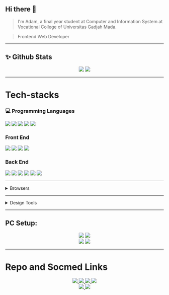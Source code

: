 
<link href="https://cdn.jsdelivr.net/npm/bootstrap@5.1.3/dist/css/bootstrap.min.css" rel="stylesheet" integrity="sha384-1BmE4kWBq78iYhFldvKuhfTAU6auU8tT94WrHftjDbrCEXSU1oBoqyl2QvZ6jIW3" crossorigin="anonymous">

## Hi there 👋

<!--
**masadamsahid/masadamsahid** is a ✨ _special_ ✨ repository because its `README.md` (this file) appears on your GitHub profile.

Here are some ideas to get you started:

- 🔭 I’m currently working on ...
- 🌱 I’m currently learning ...
- 👯 I’m looking to collaborate on ...
- 🤔 I’m looking for help with ...
- 💬 Ask me about ...
- 📫 How to reach me: ...
- 😄 Pronouns: ...
- ⚡ Fun fact: ...
-->

> I'm Adam, a final year student at Computer and Information System at Vocational College of Universitas Gadjah Mada.

> Frontend Web Developer

<hr/>

## ✨ Github Stats
<div class="row d-flex align-items-center" align="center">
  <img class="col-2" src="https://github-readme-stats-masadamsahid.vercel.app/api?username=masadamsahid&show_icons=true&theme=radical"/>
  <img class="col-2" src="https://github-readme-stats-masadamsahid.vercel.app/api/top-langs/?username=masadamsahid&show_icons=true&theme=radical&layout=compact&hide=css"/>
</div>

<hr/>

# Tech-stacks


  <h3>💻 Programming Languages</h3>
  <p>
    <img src="https://img.shields.io/badge/JavaScript-323330?style=for-the-badge&logo=javascript&logoColor=F7DF1E"/>
    <img src="https://img.shields.io/badge/TypeScript-007ACC?style=for-the-badge&logo=typescript&logoColor=white"/>
    <img src="https://img.shields.io/badge/Java-ED8B00?style=for-the-badge&logo=java&logoColor=white"/>
    <img src="https://img.shields.io/badge/Python-FFD43B?style=for-the-badge&logo=python&logoColor=blue"/>
    <img src="https://img.shields.io/badge/C%2B%2B-00599C?style=for-the-badge&logo=c%2B%2B&logoColor=white"/>
  </p>


  <h3> Front End </h3>
  <p>
    <img src="https://img.shields.io/badge/Bootstrap-563D7C?style=for-the-badge&logo=bootstrap&logoColor=white"/>
    <img src="https://img.shields.io/badge/React-20232A?style=for-the-badge&logo=react&logoColor=61DAFB"/>
    <img src="https://img.shields.io/badge/Redux-593D88?style=for-the-badge&logo=redux&logoColor=white"/>
    <img src="https://img.shields.io/badge/Chakra--UI-319795?style=for-the-badge&logo=chakra-ui&logoColor=white"/>
  </p>

  <h3>Back End</h3>
  <p>
    <img src="https://img.shields.io/badge/express.js-%23404d59.svg?style=for-the-badge&logo=express&logoColor=%2361DAFB"/>
    <img src="https://img.shields.io/badge/Koa-FFF?style=for-the-badge&logo=koa&logoColor=33333D"/>
    <img src="https://img.shields.io/badge/nestjs-%23E0234E.svg?style=for-the-badge&logo=nestjs&logoColor=white"/>
    <img src="https://img.shields.io/badge/-ApolloGraphQL-311C87?style=for-the-badge&logo=apollo-graphql"/>
    <img src="https://img.shields.io/badge/spring-%236DB33F.svg?style=for-the-badge&logo=spring&logoColor=white"/>
    <img src="https://img.shields.io/badge/FastAPI-005571?style=for-the-badge&logo=fastapi"/>
  </p>

<hr/>

<details>
  <summary>Browsers</summary>
  <p>
    <img src="https://img.shields.io/badge/Opera-FF1B2D?style=for-the-badge&logo=Opera&logoColor=white"/>
    <img src="https://img.shields.io/badge/Microsoft_Edge-0078D7?style=for-the-badge&logo=Microsoft-edge&logoColor=white"/>
<!--     <img src="https://img.shields.io/badge/Google_chrome-4285F4?style=for-the-badge&logo=Google-chrome&logoColor=white"/> -->
<!--     <img src="https://img.shields.io/badge/Firefox_Browser-FF7139?style=for-the-badge&logo=Firefox-Browser&logoColor=white"/> -->
  </p>
</details>

<!-- <details>
  <summary>
    Code Editor, IDE, Tools, Runtime, Environment, etc.
  </summary>
  <p>
    <img src="https://img.shields.io/badge/GIT-E44C30?style=for-the-badge&logo=git&logoColor=white"/>
    <img src="https://img.shields.io/badge/Hyper-000000?style=for-the-badge&logo=hyper&logoColor=white"/>
    <img src="https://img.shields.io/badge/windows%20terminal-4D4D4D?style=for-the-badge&logo=windows%20terminal&logoColor=white"/>
    <img src="https://img.shields.io/badge/Node.js-339933?style=for-the-badge&logo=nodedotjs&logoColor=white"/>
    <img src="https://img.shields.io/badge/Xampp-F37623?style=for-the-badge&logo=xampp&logoColor=white"/>
    <img src="https://img.shields.io/badge/npm-CB3837?style=for-the-badge&logo=npm&logoColor=white"/>
    <img src="https://img.shields.io/badge/Yarn-2C8EBB?style=for-the-badge&logo=yarn&logoColor=white"/>
    <img src="https://img.shields.io/badge/WebStorm-000000?style=for-the-badge&logo=WebStorm&logoColor=white"/>
    <img src="https://img.shields.io/badge/Visual_Studio_Code-0078D4?style=for-the-badge&logo=visual%20studio%20code&logoColor=white"/>
    <img src="https://img.shields.io/badge/PyCharm-000000.svg?&style=for-the-badge&logo=PyCharm&logoColor=white"/>
    <img src="http://img.shields.io/badge/-PHPStorm-181717?style=for-the-badge&logo=phpstorm&logoColor=white"/>
    <img src="https://img.shields.io/badge/Colab-F9AB00?style=for-the-badge&logo=googlecolab&color=525252"/>
    <img src="https://img.shields.io/badge/conda-342B029.svg?&style=for-the-badge&logo=anaconda&logoColor=white"/>
  </p>
</details> -->

<hr/>

<details>
  <summary>Design Tools</summary>
  <p>
    <img src="https://img.shields.io/badge/Adobe%20XD-470137?style=for-the-badge&logo=Adobe%20XD&logoColor=#FF61F6"/>
    <img src="https://img.shields.io/badge/Adobe%20Illustrator-FF9A00?style=for-the-badge&logo=adobe%20illustrator&logoColor=white"/>
    <img src="https://img.shields.io/badge/Figma-F24E1E?style=for-the-badge&logo=figma&logoColor=white"/>
    <img src="https://img.shields.io/badge/blender-%23F5792A.svg?style=for-the-badge&logo=blender&logoColor=white"/>
  </p>
</details>

<hr/>

<!--
## Currently Learning:

> ### Data Science & Machine Learning :<br>
> <p>
> <img src="https://img.shields.io/badge/Numpy-777BB4?style=for-the-badge&logo=numpy&logoColor=white"/>
> <img src="https://img.shields.io/badge/Pandas-2C2D72?style=for-the-badge&logo=pandas&logoColor=white"/>
> <img src="https://img.shields.io/badge/SciPy-654FF0?style=for-the-badge&logo=SciPy&logoColor=white"/>
> <img src="https://img.shields.io/badge/scikit_learn-F7931E?style=for-the-badge&logo=scikit-learn&logoColor=white"/>
> <img src="https://img.shields.io/badge/Plotly-239120?style=for-the-badge&logo=plotly&logoColor=white"/>
> <img src="https://img.shields.io/badge/Tableau-E97627?style=for-the-badge&logo=Tableau&logoColor=white"/>
> <img src="https://img.shields.io/badge/TensorFlow-FF6F00?style=for-the-badge&logo=TensorFlow&logoColor=white"/>
> </p>

<hr/>
-->

## PC Setup:
<p align="center">
<img src="https://img.shields.io/badge/Windows-0078D6?style=for-the-badge&logo=windows&logoColor=white"/>
<img src="https://img.shields.io/badge/asus%20a442u-0077B5?style=for-the-badge&logo=asus&logoColor=white"/>
<br>
<img src="https://img.shields.io/badge/i5_8250u-0071C5?style=for-the-badge&logo=intel&logoColor=white"/>
<img src="https://img.shields.io/badge/NVIDIA-930MX_2GB-76B900?style=for-the-badge&logo=nvidia&logoColor=white"/>
</p>

<hr/>

# Repo and Socmed Links
<p align="center">
  <a href="https://www.linkedin.com/in/masadamsahid/" target="_blank">
  <img src="https://img.shields.io/badge/LinkedIn-0077B5?style=for-the-badge&logo=linkedin&logoColor=white"/>
  </a>
  <a href="https://github.com/masadamsahid" target="_blank">
  <img src="https://img.shields.io/badge/GitHub-100000?style=for-the-badge&logo=github&logoColor=white"/>
  </a>
  <a href="https://gitlab.com/masadamsahid" target="_blank">
  <img src="https://img.shields.io/badge/GitLab-330F63?style=for-the-badge&logo=gitlab&logoColor=white"/>
  </a>
  <a href="https://www.kaggle.com/masadam" target="_blank">
  <img src="https://img.shields.io/badge/Kaggle-20BEFF?style=for-the-badge&logo=Kaggle&logoColor=white"/>
  </a>
  <br/>
  <a href="https://www.instagram.com/masadamsahid/" target="_blank">
  <img src="https://img.shields.io/badge/Instagram-E4405F?style=for-the-badge&logo=instagram&logoColor=white"/>
  </a>
  <a href="https://www.youtube.com/channel/UCjwGYOoNHTYzgwtih6oNBfQ" target="_blank">
  <img src="https://img.shields.io/badge/YouTube-FF0000?style=for-the-badge&logo=youtube&logoColor=white"/>
  </a>
<!--   
  <a href="" target="_blank">
  <img src=""/>
  </a>
   -->

</p>

